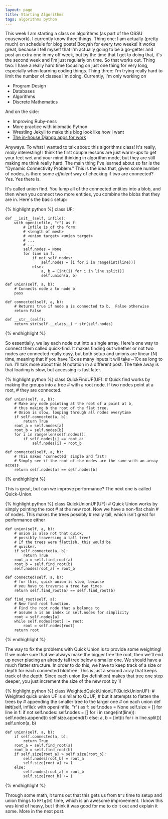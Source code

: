 ```yaml
---
layout: page
title: Starting Algorithms
tags: algorithms python
---
```


This week I am starting a class on algorithms (as part of the OSSU cousework).  I currently know three things.  Thing one: I am actually (pretty much) on schedule for blog posts!  Booyah for every two weeks!  It works great, because I tell myself that I'm actually going to be a go-getter and post an extra one in my off week, but by the time that I get to doing that, it's the second week and I'm just regularly on time.  So that works out.  Thing two: I have a really hard time focusing on just one thing for very long, especially when learning coding things.  Thing three: I'm trying really hard to limit the number of classes I'm doing.  Currently, I'm only working on

 * Program Design
 * Databases
 * Algorithms
 * Discrete Mathematics

And on the side:

 * Improving Ruby-ness
 * More practice with idiomatic Python
 * Wrestling Jekyll to make this blog look like how I want
 * [The in-house Django apps for work](https://github.com/rpalo/pq-portal)

Anyways.  To what I wanted to talk about: this algorithms class!  It's really, _really_ interesting!  I think the first couple lessons are just warm-ups to get your feet wet and your mind thinking in algorithm mode, but they are still making me think really hard.  The main thing I've learned about so far is the "Dynamic Connectivity Problem."  This is the idea that, given some number of nodes, is there some _efficient_ way of checking if two are connected?  Yes.  Yes there is.

It's called union find.  You lump all of the connected entities into a blob, and then when you connect two more entities, you combine the blobs that they are in.  Here's the basic setup:

{% highlight python %}
class UF:

    def __init__(self, infile):
        with open(infile, "r") as f:
            # Infile is of the form:
            # <length of mesh>
            # <union target> <union target>
            # ...
            # ...
            self.nodes = None
            for line in f:
                if not self.nodes:
                    self.nodes = [i for i in range(int(line))]
                else:
                    a, b = [int(i) for i in line.split()]
                    self.union(a, b)

    def union(self, a, b):
    	# Connects node a to node b
        pass

    def connected(self, a, b):
    	# Returns true if node a is connected to b.  False otherwise
        return False

    def __str__(self):
        return str(self.__class__) + str(self.nodes)

{% endhighlight %}

So essentially, we lay each node out into a single array.  Here's one way to connect them called quick-find.  It makes finding out whether or not two nodes are connected really easy, but both setup and unions are linear (N) time, meaning that if you have 10x as many inputs it will take ~10x as long to run.  I'll talk more about this N notation in a different post.  The take away is that loading is slow, but accessing is fast later.

{% highlight python %}
class QuickFindUF(UF):
    # Quick find works by making the groups into a tree
    # with a root node.  If two nodes point at a root,
    # they are connected.

    def union(self, a, b):
        # Make any node pointing at the root of a point at b,
        # thus making b the root of the flat tree.
        # Union is slow, looping through all nodes everytime
        if self.connected(a, b):
            return True
        root_a = self.nodes[a]
        root_b = self.nodes[b]
        for i in range(len(self.nodes)):
            if self.nodes[i] == root_a:
                self.nodes[i] = root_b

    def connected(self, a, b):
        # This makes 'connected' simple and fast!
        # Simply see if the root of the nodes are the same with an array access
        return self.nodes[a] == self.nodes[b]

{% endhighlight %}

This is great, but can we improve performance?  The next one is called Quick-Union.

{% highlight python %}
class QuickUnionUF(UF):
    # Quick Union works by simply pointing the root
    # at the new root.  Now we have a non-flat chain
    # of nodes.  This makes the trees possibly
    # really tall, which isn't great for performance either

    def union(self, a, b):
        # union is also not that quick,
        # possibly traversing a tall tree!
        # If the trees were flattish, this would be
        # quicker.
        if self.connected(a, b):
            return True
        root_a = self.find_root(a)
        root_b = self.find_root(b)
        self.nodes[root_a] = root_b

    def connected(self, a, b):
        # for this, quick union is slow, because
        # you have to traverse a tree two times
        return self.find_root(a) == self.find_root(b)

    def find_root(self, a):
    	# New find root function.
        # Find the root node that a belongs to
        # assume a is an index in self.nodes for simplicity
        root = self.nodes[a]
        while self.nodes[root] != root:
            root = self.nodes[root]
        return root

{% endhighlight %}

The way to fix the problems with Quick Union is to provide some weighting!  If we make sure that we always make the bigger tree the root, then we'll end up never placing an already tall tree below a smaller one.  We should have a much flatter structure.  In order to do this, we have to keep track of a size or depth for each connected blobtree.  This is just a second array that keeps track of the depth.  Since each union (by definition) makes that tree one step deeper, you just increment the size of the new root by 1!

{% highlight python %}
class WeightedQuickUnionUF(QuickUnionUF):
    # Weighted quick union UF is similar to QUUF,
    # but it attempts to flatten the trees by
    # appending the smaller tree to the larger one
    # on each union
    def __init__(self, infile):
        with open(infile, "r") as f:
            self.nodes = None
            self.size = []
            for line in f:
                if not self.nodes:
                    self.nodes = []
                    for i in range(int(line)):
                        self.nodes.append(i)
                        self.size.append(1)
                else:
                    a, b = [int(i) for i in line.split()]
                    self.union(a, b)

    def union(self, a, b):
        if self.connected(a, b):
            return True
        root_a = self.find_root(a)
        root_b = self.find_root(b)
        if self.size[root_a] > self.size[root_b]:
            self.nodes[root_b] = root_a
            self.size[root_a] += 1
        else:
            self.nodes[root_a] = root_b
            self.size[root_b] += 1
{% endhighlight %}

Through some math, it turns out that this gets us from `N^2` time to setup and union things to `M*lg(N)` time, which is an awesome improvement.  I know this was kind of heavy, but I think it was good for me to do it out and explain it some.  More in the next post.